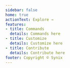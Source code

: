 ```yaml
---
sidebar: false
home: true
actionText: Explore →
features:
- title: Commands
  details: Commands here
- title: Customize
  details: Customize here
- title: Contribute
  details: Contribute here
footer: Copyright © Synix
---
```

